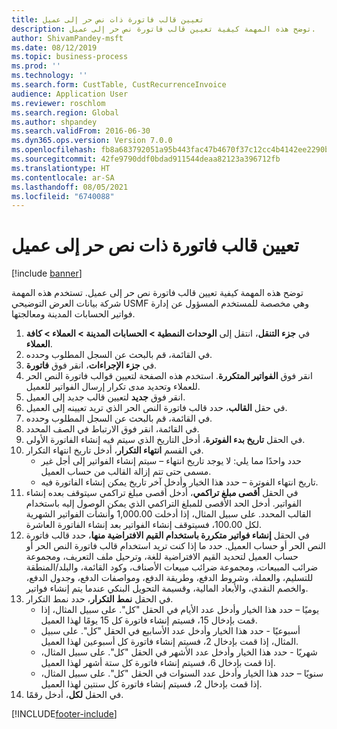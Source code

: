 ```yaml
---
title: ‏‫تعيين قالب فاتورة ذات نص حر إلى عميل
description: توضح هذه المهمة كيفية تعيين قالب فاتورة نص حر إلى عميل.
author: ShivamPandey-msft
ms.date: 08/12/2019
ms.topic: business-process
ms.prod: ''
ms.technology: ''
ms.search.form: CustTable, CustRecurrenceInvoice
audience: Application User
ms.reviewer: roschlom
ms.search.region: Global
ms.author: shpandey
ms.search.validFrom: 2016-06-30
ms.dyn365.ops.version: Version 7.0.0
ms.openlocfilehash: fb8a683792051a95b443fac47b4670f37c12cc4b4142ee2290b89ee1845662cf
ms.sourcegitcommit: 42fe9790ddf0bdad911544deaa82123a396712fb
ms.translationtype: HT
ms.contentlocale: ar-SA
ms.lasthandoff: 08/05/2021
ms.locfileid: "6740088"
---
```

# <a name="assign-a-free-text-invoice-template-to-a-customer"></a>‏‫تعيين قالب فاتورة ذات نص حر إلى عميل

[!include [banner](../../includes/banner.md)]

توضح هذه المهمة كيفية تعيين قالب فاتورة نص حر إلى عميل. تستخدم هذه المهمة شركة بيانات العرض التوضيحي USMF وهي مخصصة للمستخدم المسؤول عن إدارة فواتير الحسابات المدينة ومعالجتها.

1. في **جزء التنقل**، انتقل إلى **الوحدات النمطية > الحسابات المدينة > العملاء > كافة العملاء**.
2. في القائمة، قم بالبحث عن السجل المطلوب وحدده.
3. في **جزء الإجراءات**، انقر فوق **فاتورة**.
4. انقر فوق **الفواتير المتكررة**. استخدم هذه الصفحة لتعيين قوالب فاتورة النص الحر للعملاء وتحديد مدى تكرار إرسال الفواتير للعميل.  
5. انقر فوق **جديد** لتعيين قالب جديد إلى العميل.
6. في حقل **القالب**، حدد قالب فاتورة النص الحر الذي تريد تعيينه إلى العميل.
7. في القائمة، قم بالبحث عن السجل المطلوب وحدده.
8. في القائمة، انقر فوق الارتباط في الصف المحدد.
9. في الحقل **تاريخ بدء الفوترة**، أدخل التاريخ الذي سيتم فيه إنشاء الفاتورة الأولى.
10. في القسم **انتهاء التكرار‬**، أدخل تاريخ انتهاء التكرار‬.  
    * حدد واحدًا مما يلي: لا يوجد تاريخ انتهاء – سيتم إنشاء الفواتير إلى أجل غير مسمى حتى تتم إزالة القالب من حساب العميل.
    * تاريخ انتهاء الفوترة – حدد هذا الخيار وأدخل آخر تاريخ يمكن إنشاء الفاتورة فيه.  
11. في الحقل **أقصى مبلغ تراكمي‬**، أدخل أقصى مبلغ تراكمي‬ سيتوقف بعده إنشاء الفواتير. أدخل الحد الأقصى للمبلغ التراكمي الذي يمكن الوصول إليه باستخدام القالب المحدد. على سبيل المثال، إذا أدخلت 1,000.00 وأنشأت الفواتير الشهرية لكل 100.00، فسيتوقف إنشاء الفواتير بعد إنشاء الفاتورة العاشرة.  
12. في الحقل **إنشاء فواتير متكررة باستخدام القيم الافتراضية منها‬**، حدد قالب فاتورة النص الحر أو حساب العميل. حدد ما إذا كنت تريد استخدام قالب فاتورة النص الحر أو حساب العميل لتحديد القيم الافتراضية للغة، وترحيل ملف التعريف، ومجموعة ضرائب المبيعات، ومجموعة ضرائب مبيعات الأصناف، وكود القائمة، والبلد/المنطقة للتسليم، والعملة، وشروط الدفع، وطريقة الدفع، ومواصفات الدفع، وجدول الدفع، والخصم النقدي، والأبعاد المالية، وقسيمة التحويل البنكي عندما يتم إنشاء فواتير.  
13. في الحقل **نمط التكرار**، حدد نمط التكرار.
    + يوميًا – حدد هذا الخيار وأدخل عدد الأيام في الحقل "كل". على سبيل المثال، إذا قمت بإدخال 15، فسيتم إنشاء فاتورة كل 15 يومًا لهذا العميل.
    + أسبوعيًا - حدد هذا الخيار وأدخل عدد الأسابيع في الحقل "كل". على سبيل المثال، إذا قمت بإدخال 2، فسيتم إنشاء فاتورة كل أسبوعين لهذا العميل.
    + شهريًا - حدد هذا الخيار وأدخل عدد الأشهر في الحقل "كل". على سبيل المثال، إذا قمت بإدخال 6، فسيتم إنشاء فاتورة كل ستة أشهر لهذا العميل.
    + سنويًا – حدد هذا الخيار وأدخل عدد السنوات في الحقل "كل". على سبيل المثال، إذا قمت بإدخال 2، فسيتم إنشاء فاتورة كل سنتين لهذا العميل.  
14. في الحقل **لكل‬**، أدخل رقمًا.



[!INCLUDE[footer-include](../../../includes/footer-banner.md)]
